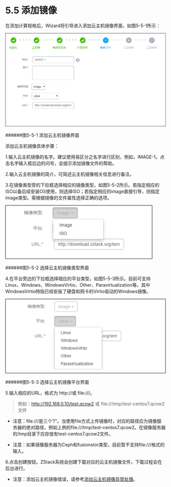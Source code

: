 # 5.5 添加镜像

在添加计算规格后，Wizard将引导进入添加云主机镜像界面，如图5-5-1所示：
 
 ![png](../images/5-5-1.png "图5-5-1 添加计算规格界面")
 
######图5-5-1  添加云主机镜像界面

添加云主机镜像具体步骤：

1.输入云主机镜像的名字。建议使用易区分之名字进行区别，例如，IMAGE-1。点击名字输入框后边的问号，会提示添加镜像文件的帮助。

2.输入云主机镜像的简介，可简述云主机镜像相关信息进行备注。

3.在镜像类型旁的下拉框选择相应的镜像类型，如图5-5-2所示。若指定相应的ISO以备后续安装OS使用，则选择ISO；若指定相应的image直接引导，则指定image类型。需根据镜像的文件属性选择正确的选项。
 
![png](../images/5-5-2.png "图5-5-2 添加计算规格界面")

######图5-5-2  选择云主机镜像类型界面

4.在平台旁边的下拉框选择相应的平台类型，如图5-5-3所示。目前可支持Linux、Windows、WindowsVirtio、Other、Paravirtualization等。其中WindowsVirtio特指已经安装了硬盘和网卡的Virtio驱动的Windows镜像。
 
![png](../images/5-5-3.png "图5-5-3 添加计算规格界面")

######图5-5-3  选择云主机镜像平台界面

5.输入相应的URL，格式为 http://或 file:///。
> 例如：http://192.168.0.10/test.qcow2 或
 file:///tmp/test-centos7.qcow2 文件
   
* 注意：file:///是三个”/”。当使用file方式上传镜像时，对应的路径应为镜像服务器的绝对路径，例如上例的file:///tmp/test-centos7.qcow2。在镜像服务器的/tmp目录下应存放有test-centos7.qcow2文件。

* 注意：如果镜像服务器为Ceph和fusionstor类型，目前暂不支持file:///格式的输入。

6.点击创建按钮，ZStack系统会创建下载对应的云主机镜像文件，下载过程会在后台进行。

* 注意：添加云主机镜像错误，请参考[添加云主机镜像异常处理](/exception/image.md)。

